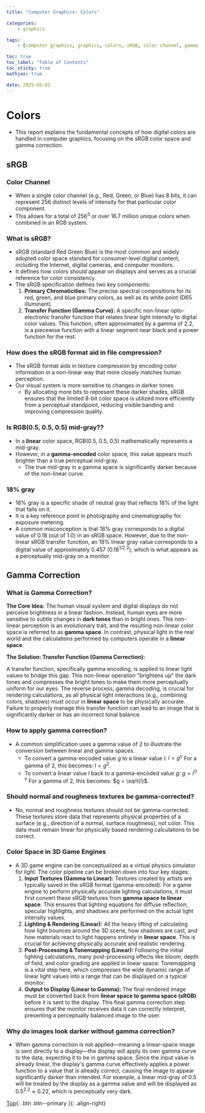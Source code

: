 ```yaml
---
title: "Computer Graphics: Colors"

categories:
    - graphics

tags:
    - [computer graphics, graphics, colors, sRGB, color channel, gamma correction, linear space, gamma space]

toc: true
toc_label: "Table of Contents"
toc_sticky: true
mathjax: true

date: 2025-05-01
---
```


# Colors
- This report explains the fundamental concepts of how digital colors are handled in computer graphics, focusing on the sRGB color space and gamma correction.

## sRGB

### Color Channel
- When a single color channel (e.g., Red, Green, or Blue) has 8 bits, it can represent 256 distinct levels of intensity for that particular color component.
- This allows for a total of $256^3$ or over 16.7 million unique colors when combined in an RGB system.

### What is sRGB?
- sRGB (standard Red Green Blue) is the most common and widely adopted color space standard for consumer-level digital content, including the Internet, digital cameras, and computer monitors. 
- It defines how colors should appear on displays and serves as a crucial reference for color consistency.
- The sRGB specification defines two key components:
    1. **Primary Chromaticities:** The precise spectral compositions for its red, green, and blue primary colors, as well as its white point (D65 illuminant).
    2. **Transfer Function (Gamma Curve):** A specific non-linear opto-electronic transfer function that relates linear light intensity to digital color values. This function, often approximated by a gamma of 2.2, is a piecewise function with a linear segment near black and a power function for the rest.

### How does the sRGB format aid in file compression?
- The sRGB format aids in texture compression by encoding color information in a non-linear way that more closely matches human perception. 
- Our visual system is more sensitive to changes in darker tones. 
    - By allocating more bits to represent these darker shades, sRGB ensures that the limited 8-bit color space is utilized more efficiently from a perceptual standpoint, reducing visible banding and improving compression quality.

### Is RGB(0.5, 0.5, 0.5) mid-gray??
- In a **linear** color space, RGB(0.5, 0.5, 0.5) mathematically represents a mid-gray. 
- However, in a **gamma-encoded** color space, this value appears much brighter than a true perceptual mid-gray. 
    - The true mid-gray in a gamma space is significantly darker because of the non-linear curve.

### 18% gray
- 18% gray is a specific shade of neutral gray that reflects 18% of the light that falls on it. 
- It is a key reference point in photography and cinematography for exposure metering. 
- A common misconception is that 18% gray corresponds to a digital value of 0.18 (out of 1.0) in an sRGB space. However, due to the non-linear sRGB transfer function, an 18% linear gray value corresponds to a digital value of approximately 0.457 ($0.18^{1/2.2}$), which is what appears as a perceptually mid-gray on a monitor. 


## Gamma Correction

### What is Gamma Correction?
**The Core Idea:** The human visual system and digital displays do not perceive brightness in a linear fashion. Instead, human eyes are more sensitive to subtle changes in **dark tones** than in bright ones. This non-linear perception is an evolutionary trait, and the resulting non-linear color space is referred to as **gamma space**. In contrast, physical light in the real world and the calculations performed by computers operate in a **linear space**.

**The Solution: Transfer Function (Gamma Correction):**

A transfer function, specifically gamma encoding, is applied to linear light values to bridge this gap. This non-linear operation "brightens up" the dark tones and compresses the bright tones to make them more perceptually uniform for our eyes. The reverse process, gamma decoding, is crucial for rendering calculations, as all physical light interactions (e.g., combining colors, shadows) must occur in **linear space** to be physically accurate. Failure to properly manage this transfer function can lead to an image that is significantly darker or has an incorrect tonal balance.

### How to apply gamma correction?
- A common simplification uses a gamma value of 2 to illustrate the conversion between linear and gamma spaces.
    * To convert a gamma-encoded value $g$ to a linear value $l$:
        $l = g^\gamma$
        For a gamma of 2, this becomes: $l = g^2$.
    * To convert a linear value $l$ back to a gamma-encoded value $g$:
        $g = l^{1/\gamma}$
        For a gamma of 2, this becomes: $g = \sqrt{l}$.

### Should normal and roughness textures be gamma-corrected?
- No, normal and roughness textures should not be gamma-corrected. These textures store data that represents physical properties of a surface (e.g., direction of a normal, surface roughness), not color. This data must remain linear for physically based rendering calculations to be correct.

### Color Space in 3D Game Engines
- A 3D game engine can be conceptualized as a virtual physics simulator for light. The color pipeline can be broken down into four key stages:
    1. **Input Textures (Gamma to Linear):** Textures created by artists are typically saved in the sRGB format (gamma-encoded). For a game engine to perform physically accurate lighting calculations, it must first convert these sRGB textures from **gamma space to linear space**. This ensures that lighting equations for diffuse reflection, specular highlights, and shadows are performed on the actual light intensity values.
    2. **Lighting & Rendering (Linear):** All the heavy lifting of calculating how light bounces around the 3D scene, how shadows are cast, and how materials react to light happens entirely in **linear space**. This is crucial for achieving physically accurate and realistic rendering.
    3. **Post-Processing & Tonemapping (Linear):** Following the initial lighting calculations, many post-processing effects like bloom, depth of field, and color grading are applied in linear space. Tonemapping is a vital step here, which compresses the wide dynamic range of linear light values into a range that can be displayed on a typical monitor.
    4. **Output to Display (Linear to Gamma):** The final rendered image must be converted back from **linear space to gamma space (sRGB)** before it is sent to the display. This final gamma correction step ensures that the monitor receives data it can correctly interpret, presenting a perceptually balanced image to the user.

### Why do images look darker without gamma correction?
- When gamma correction is not applied—meaning a linear-space image is sent directly to a display—the display will apply its own gamma curve to the data, expecting it to be in gamma space. Since the input value is already linear, the display's gamma curve effectively applies a power function to a value that is already correct, causing the image to appear significantly darker than intended. For example, a linear mid-gray of 0.5 will be treated by the display as a gamma value and will be displayed as $0.5^{2.2} \approx 0.22$, which is perceptually very dark.


[Top](#){: .btn .btn--primary }{: .align-right}
